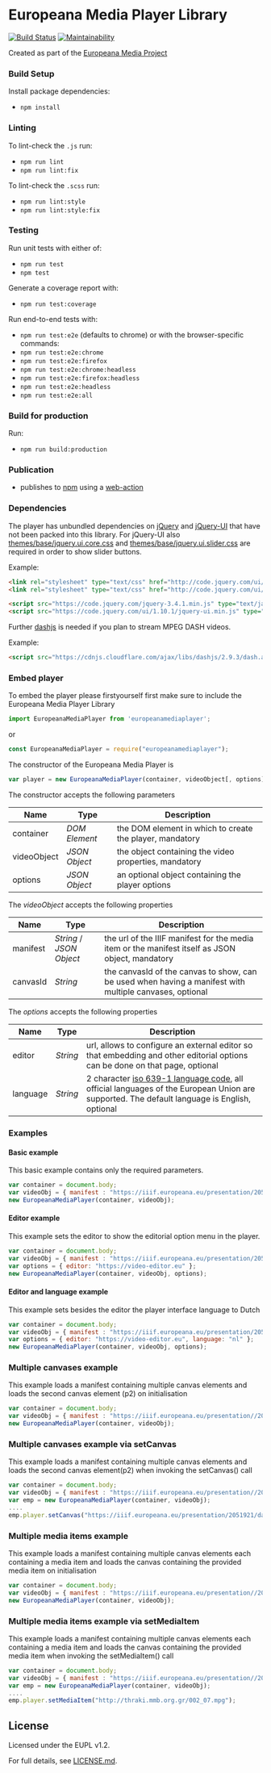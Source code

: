# Europeana Media Player Library

[![Build Status](https://travis-ci.com/europeana/media-player.svg?branch=develop)](https://travis-ci.com/europeana/media-player)
[![Maintainability](https://api.codeclimate.com/v1/badges/034304037fa168609682/maintainability)](https://codeclimate.com/github/europeana/media-player/maintainability)

Created as part of the [Europeana Media Project](https://pro.europeana.eu/project/europeana-media)

### Build Setup

Install package dependencies:
* `npm install`

### Linting
To lint-check the `.js` run:
* `npm run lint`
* `npm run lint:fix`

To lint-check the `.scss` run:

* `npm run lint:style`
* `npm run lint:style:fix`

### Testing

Run unit tests with either of:
* `npm run test`
* `npm test`

Generate a coverage report with:
* `npm run test:coverage`

Run end-to-end tests with:
* `npm run test:e2e`
(defaults to chrome) or with the browser-specific commands:
* `npm run test:e2e:chrome`
* `npm run test:e2e:firefox`
* `npm run test:e2e:chrome:headless`
* `npm run test:e2e:firefox:headless`
* `npm run test:e2e:headless`
* `npm run test:e2e:all`

### Build for production

Run:
* `npm run build:production`

### Publication

* publishes to [npm](https://www.npmjs.com/package/europeanamediaplayer) using a [web-action](actions?query=workflow%3A%22Node.js+Package%22)

### Dependencies

The player has unbundled dependencies on [jQuery](https://www.npmjs.com/package/jquery) and [jQuery-UI](https://www.npmjs.com/package/webpack-jquery-ui) that have not been packed into this library. For jQuery-UI also [themes/base/jquery.ui.core.css](http://code.jquery.com/ui/1.10.1/themes/base/jquery.ui.core.css) and [themes/base/jquery.ui.slider.css](http://code.jquery.com/ui/1.10.1/themes/base/jquery.ui.slider.css) are required in order to show slider buttons.

Example:

```html
<link rel="stylesheet" type="text/css" href="http://code.jquery.com/ui/1.10.1/themes/base/jquery.ui.core.css"></link>
<link rel="stylesheet" type="text/css" href="http://code.jquery.com/ui/1.10.1/themes/base/jquery.ui.slider.css"></link>

<script src="https://code.jquery.com/jquery-3.4.1.min.js" type="text/javascript"></script>
<script src="https://code.jquery.com/ui/1.10.1/jquery-ui.min.js" type="text/javascript"></script>
```

Further [dashjs](https://www.npmjs.com/package/dashjs) is needed if you plan to stream MPEG DASH videos.
 
Example: 

```html
<script src="https://cdnjs.cloudflare.com/ajax/libs/dashjs/2.9.3/dash.all.min.js" type="text/javascript"></script>
```

### Embed player

To embed the player please firstyourself first make sure to include the Europeana Media Player Library

```javascript
import EuropeanaMediaPlayer from 'europeanamediaplayer';
```

or

```javascript
const EuropeanaMediaPlayer = require("europeanamediaplayer");
```

The constructor of the Europeana Media Player is

```javascript
var player = new EuropeanaMediaPlayer(container, videoObject[, options]);
```

The constructor accepts the following parameters

Name | Type | Description
---- | ---- | -----------
container| _DOM Element_ | the DOM element in which to create the player, mandatory
videoObject | _JSON Object_ | the object containing the video properties, mandatory
options | _JSON Object_ | an optional object containing the player options

The _videoObject_ accepts the following properties

Name | Type | Description
---- | ---- | -----------
manifest | _String_ / _JSON Object_ | the url of the IIIF manifest for the media item or the manifest itself as JSON object, mandatory
canvasId | _String_ | the canvasId of the canvas to show, can be used when having a manifest with multiple canvases, optional


The _options_ accepts the following properties

Name | Type | Description
---- | ---- | -----------
editor | _String_ | url, allows to configure an external editor so that embedding and other editorial options can be done on that page, optional
language | _String_ | 2 character [iso 639-1 language code](https://en.wikipedia.org/wiki/List_of_ISO_639-1_codes), all official languages of the European Union are supported. The default language is English, optional

### Examples

#### Basic example

This basic example contains only the required parameters.

```javascript
var container = document.body;
var videoObj = { manifest : "https://iiif.europeana.eu/presentation/2051906/data_euscreenXL_http___openbeelden_nl_media_9972/manifest?format=3" };
new EuropeanaMediaPlayer(container, videoObj);
```

#### Editor example

This example sets the editor to show the editorial option menu in the player.

```javascript
var container = document.body;
var videoObj = { manifest : "https://iiif.europeana.eu/presentation/2051906/data_euscreenXL_http___openbeelden_nl_media_9972/manifest?format=3" };
var options = { editor: "https://video-editor.eu" };
new EuropeanaMediaPlayer(container, videoObj, options);
```

#### Editor and language example

This example sets besides the editor the player interface language to Dutch

```javascript
var container = document.body;
var videoObj = { manifest : "https://iiif.europeana.eu/presentation/2051906/data_euscreenXL_http___openbeelden_nl_media_9972/manifest?format=3" };
var options = { editor: "https://video-editor.eu", language: "nl" };
new EuropeanaMediaPlayer(container, videoObj, options);
```

### Multiple canvases example

This example loads a manifest containing multiple canvas elements and loads the second canvas element (p2) on initialisation

```javascript
var container = document.body;
var videoObj = { manifest : "https://iiif.europeana.eu/presentation//2051921/data_euscreenXL_7081/manifest?format=3", canvasId: "https://iiif.europeana.eu/presentation/2051921/data_euscreenXL_7081/canvas/p2" };
new EuropeanaMediaPlayer(container, videoObj);
```

### Multiple canvases example via setCanvas

This example loads a manifest containing multiple canvas elements and loads the second canvas element(p2) when invoking the setCanvas() call

```javascript
var container = document.body;
var videoObj = { manifest : "https://iiif.europeana.eu/presentation//2051921/data_euscreenXL_7081/manifest?format=3" }
var emp = new EuropeanaMediaPlayer(container, videoObj);
....
emp.player.setCanvas("https://iiif.europeana.eu/presentation/2051921/data_euscreenXL_7081/canvas/p2");
```

### Multiple media items example

This example loads a manifest containing multiple canvas elements each containing a media item and loads the canvas containing the provided media item on initialisation

```javascript
var container = document.body;
var videoObj = { manifest : "https://iiif.europeana.eu/presentation//2051921/data_euscreenXL_7081/manifest?format=3", mediaItem: "http://thraki.mmb.org.gr/002_07.mpg" };
new EuropeanaMediaPlayer(container, videoObj);
```

### Multiple media items example via setMediaItem

This example loads a manifest containing multiple canvas elements each containing a media item and loads the canvas containing the provided media item when invoking the setMediaItem() call

```javascript
var container = document.body;
var videoObj = { manifest : "https://iiif.europeana.eu/presentation//2051921/data_euscreenXL_7081/manifest?format=3" }
var emp = new EuropeanaMediaPlayer(container, videoObj);
....
emp.player.setMediaItem("http://thraki.mmb.org.gr/002_07.mpg");
```

## License

Licensed under the EUPL v1.2.

For full details, see [LICENSE.md](LICENSE.md).
